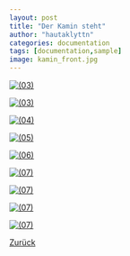 ```yaml
---
layout: post
title: "Der Kamin steht"
author: "hautaklyttn"
categories: documentation
tags: [documentation,sample]
image: kamin_front.jpg
---
```


<a href="../assets/img/05_05_2020_(1).jpg" data-lightbox="KaS" data-title="">![(03)](../assets/img/05_05_2020_(1).jpg)</a>

<a href="../assets/img/05_05_2020_(2).jpg" data-lightbox="KaS" data-title="">![(03)](../assets/img/05_05_2020_(2).jpg)</a>

<a href="../assets/img/05_05_2020_(3).jpg" data-lightbox="KaS" data-title="">![(04)](../assets/img/05_05_2020_(3).jpg)</a>

<a href="../assets/img/05_05_2020_(4).jpg" data-lightbox="KaS" data-title="">![(05)](../assets/img/05_05_2020_(4).jpg)</a>

<a href="../assets/img/05_05_2020_(5).jpg" data-lightbox="KaS" data-title="">![(06)](../assets/img/05_05_2020_(5).jpg)</a>

<a href="../assets/img/05_05_2020_(6).jpg" data-lightbox="KaS" data-title="">![(07)](../assets/img/05_05_2020_(6).jpg)</a>

<a href="../assets/img/05_05_2020_(7).jpg" data-lightbox="KaS" data-title="">![(07)](../assets/img/05_05_2020_(7).jpg)</a>

<a href="../assets/img/05_05_2020_(8).jpg" data-lightbox="KaS" data-title="">![(07)](../assets/img/05_05_2020_(8).jpg)</a>

<a href="../assets/img/05_05_2020_(9).jpg" data-lightbox="KaS" data-title="">![(07)](../assets/img/05_05_2020_(9).jpg)</a>

[Zurück](/hausblog)  
